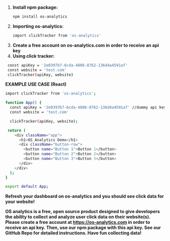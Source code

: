 1. **Install npm package:**
   ```bash
   npm install os-analytics
   ```
2. **Importing os-analytics:**
   ```bash
   import clickTracker from 'os-analytics'
   ```
3. **Create a free account on os-analytics.com in order to receive an api key**
4. **Using click tracker:**
  ```bash
   const apiKey = '2e0397b7-6cda-4806-8762-136d4a4591af'
   const website = 'test.com'
   clickTracker(apiKey, website)
   ```

**EXAMPLE USE CASE (React)**
```bash
import clickTracker from 'os-analytics';

function App() {
  const apiKey = '2e0397b7-6cda-4806-8762-136d4a4591af' //dummy api key
  const website = 'test.com'

  clickTracker(apiKey, website);

 return (
    <div className="app">
      <h1>OS Analytics Demo</h1>
      <div className="button-row">
        <button name="Button 1">Button 1</button>
        <button name="Button 2">Button 2</button>
        <button name="Button 3">Button 3</button>
      </div>
    </div>
  );
}

export default App;
```

**Refresh your dashboard on os-analytics and you should see click data for your website!**

**OS analytics is a free, open source product designed to give developers the ability to collect and analyze user click data on their website(s). Please create a free account at https://os-analytics.com in order to receive an api key. Then, use our npm package with this api key. See our GitHub Repo for detailed instructions. Have fun collecting data!**